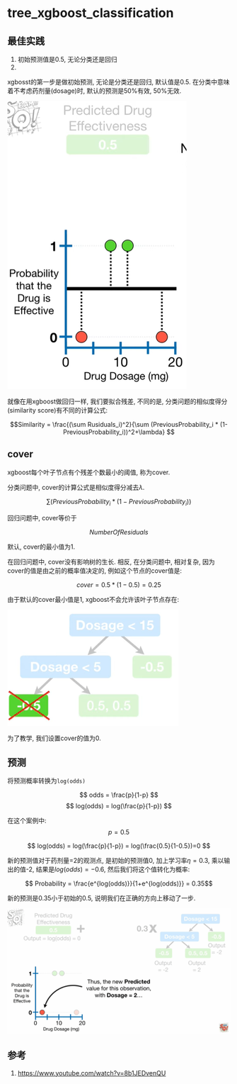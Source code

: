 # tree_xgboost_classification

## 最佳实践
1. 初始预测值是0.5, 无论分类还是回归
2. 




xgbosst的第一步是做初始预测, 无论是分类还是回归, 默认值是0.5. 在分类中意味着不考虑药剂量(dosage)时, 默认的预测是50%有效, 50%无效.

![1.png](XGBoost_分类/1.png)

就像在用xgboost做回归一样, 我们要拟合残差, 不同的是, 分类问题的相似度得分(similarity score)有不同的计算公式:

$$Similarity = \frac{(\sum Rusiduals_i)^2}{\sum (PreviousProbability_i * (1-PreviousProbability_i))^2+\lambda} $$

## cover

xgboost每个叶子节点有个残差个数最小的阈值, 称为cover.

分类问题中, cover的计算公式是相似度得分减去$\lambda$.

$$ \sum (PreviousProbability_i * (1-PreviousProbability_i)) $$

回归问题中, cover等价于

$$ NumberOfResiduals $$

默认, cover的最小值为1.

在回归问题中, cover没有影响树的生长. 相反, 在分类问题中, 相对复杂, 因为cover的值是由之前的概率值决定的, 例如这个节点的cover值是:

$$ cover = 0.5 * (1-0.5)  = 0.25 $$ 

由于默认的cover最小值是1, xgboost不会允许该叶子节点存在:

![2.png](XGBoost_分类/2.png)

为了教学, 我们设置cover的值为0.

## 预测

将预测概率转换为`log(odds)`

$$ odds = \frac{p}{1-p} $$
$$ log(odds) = log(\frac{p}{1-p}) $$ 

在这个案例中: 
$$p=0.5$$

$$ log(odds) = log(\frac{p}{1-p}) = log(\frac{0.5}{1-0.5})=0 $$

新的预测值对于药剂量=2的观测点, 是初始的预测值0, 加上学习率$\eta=0.3$, 乘以输出的值-2, 结果是$log(odds)=-0.6$, 然后我们将这个值转化为概率:

$$ Probability = \frac{e^{log(odds)}}{1+e^{log(odds)}}  = 0.35$$

新的预测是0.35小于初始的0.5, 说明我们在正确的方向上移动了一步.

![3.gif](XGBoost_分类/3.gif)

## 参考

1. https://www.youtube.com/watch?v=8b1JEDvenQU